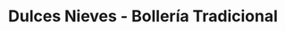 ---
title: "Dulces Nieves - Bollería Tradicional"
url: /montemayor-del-rio/dulces-nieves-bolleria-tradicional/
shop: Bäckerei
---